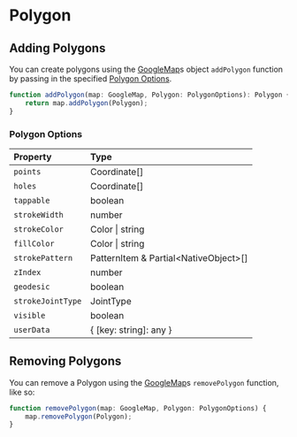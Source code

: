 # Polygon
## Adding Polygons

You can create polygons using the [GoogleMap](README.md)s object `addPolygon` function by passing in the specified [Polygon Options](#polygon-options).

```ts
function addPolygon(map: GoogleMap, Polygon: PolygonOptions): Polygon {
	return map.addPolygon(Polygon);
}
```
### Polygon Options

| Property | Type 
|:---------|:-----
| `points` | Coordinate[] |
| `holes` | Coordinate[] |
| `tappable` | boolean |
| `strokeWidth` | number |
| `strokeColor` | Color \| string |
| `fillColor` | Color \| string |
| `strokePattern` | PatternItem & Partial\<NativeObject\>[] |
| `zIndex` | number |
| `geodesic` | boolean |
| `strokeJointType` | JointType |
| `visible` | boolean |
| `userData` | { [key: string]: any } |

## Removing Polygons

You can remove a Polygon using the [GoogleMap](README.md)s `removePolygon` function, like so: 

```ts
function removePolygon(map: GoogleMap, Polygon: PolygonOptions) {
	map.removePolygon(Polygon);
}
```
